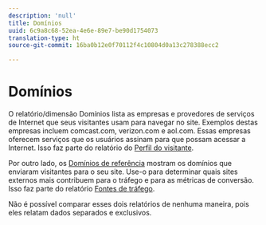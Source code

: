 ```yaml
---
description: 'null'
title: Domínios
uuid: 6c9a8c68-52ea-4e6e-89e7-be90d1754073
translation-type: ht
source-git-commit: 16ba0b12e0f70112f4c10804d0a13c278388ecc2

---
```



# Domínios

O relatório/dimensão Domínios lista as empresas e provedores de serviços de Internet que seus visitantes usam para navegar no site. Exemplos destas empresas incluem comcast.com, verizon.com e aol.com. Essas empresas oferecem serviços que os usuários assinam para que possam acessar a Internet. Isso faz parte do relatório do [Perfil do visitante](reports-visitor-profile.md).

Por outro lado, os [Domínios de referência](/help/components/c-variables/dimensionslist/reports-referring-domains.md) mostram os domínios que enviaram visitantes para o seu site. Use-o para determinar quais sites externos mais contribuem para o tráfego e para as métricas de conversão. Isso faz parte do relatório [Fontes de tráfego](reports-traffic-sources.md).

Não é possível comparar esses dois relatórios de nenhuma maneira, pois eles relatam dados separados e exclusivos.
